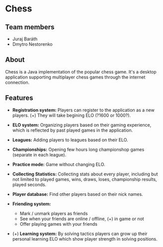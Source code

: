 # Chess

## Team members

- Juraj Baráth
- Dmytro Nestorenko

## About

Chess is a Java implementation of the popular chess game.
It's a desktop application supporting multiplayer chess games through the internet connection.

## Features

- **Registration system:** Players can register to the application as a new players. (+) They will take begining ELO (?1600 or 1000?).

- **ELO system:** Organizing players based on their gaming experience, which is reflected
by past played games in the application.

- **Leagues:** Adding players to leagues based on their ELO.

- **Championships:** Opening few hours long championshop games (separate in each league).

- **Practice mode:** Game without changing ELO.

- **Collecting Statistics:** Collecting stats about every player, including but not limited to
played games, wins, draws, loses, championship results, played seconds.

- **Player database:** Find other players based on their nick names. 

- **Friending system:** 
  - Mark / unmark players as friends
  - See when your friends are online / offline, (+) in game or not
  - Offer playing games with your friends
  
- (+) **Learning system:** By solving tactics players can grow up their personal learning ELO which show player strength in solving positions.

 
